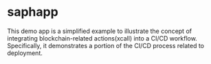 # saphapp
This demo app is a simplified example to illustrate the concept of integrating blockchain-related actions(xcall) into a CI/CD workflow. Specifically, it demonstrates a portion of the CI/CD process related to deployment.
